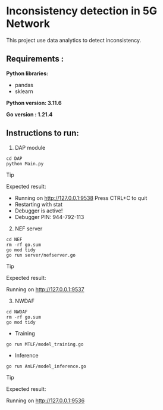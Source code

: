 # Inconsistency detection in 5G Network 

This project use data analytics to detect inconsistency.  

## Requirements :

**Python libraries:**
- pandas
- sklearn

**Python version: 3.11.6**

**Go version : 1.21.4**

## Instructions to run:

1) DAP module
```
cd DAP 
python Main.py
```
> [!TIP]
> Expected result:

 * Running on http://127.0.0.1:9538
Press CTRL+C to quit
 * Restarting with stat
 * Debugger is active!
 * Debugger PIN: 944-792-113

2) NEF server
```
cd NEF
rm -rf go.sum
go mod tidy
go run server/nefserver.go
```

> [!TIP]
> Expected result:

Running on http://127.0.0.1:9537

3) NWDAF
```
cd NWDAF
rm -rf go.sum
go mod tidy
```

- Training
```
go run MTLF/model_training.go 
```
- Inference
```
go run AnLF/model_inference.go
```

> [!TIP]
> Expected result:

Running on http://127.0.0.1:9536

